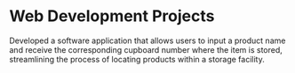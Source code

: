 # Web Development Projects
Developed a software application that allows users to input a product name and receive the corresponding cupboard number where the item is stored, streamlining the process of locating products within a storage facility.
